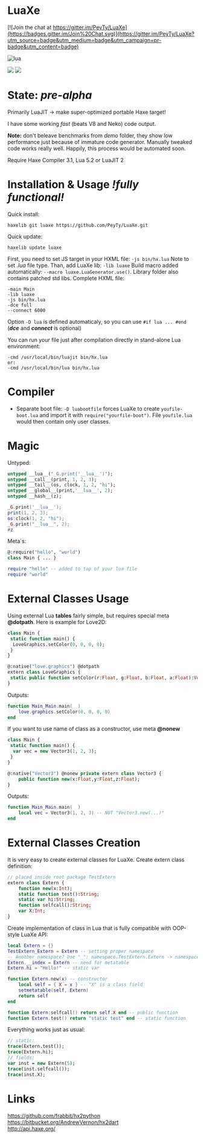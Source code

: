 LuaXe
=====

[![Join the chat at https://gitter.im/PeyTy/LuaXe](https://badges.gitter.im/Join%20Chat.svg)](https://gitter.im/PeyTy/LuaXe?utm_source=badge&utm_medium=badge&utm_campaign=pr-badge&utm_content=badge)

![lua](https://cloud.githubusercontent.com/assets/3642643/5892488/6bb5e326-a4d1-11e4-8e5b-4fa2ef3270f3.png)

<a href="http://peyty.github.io#donate"><img src="http://peyty.github.io/images/donate.png"></a>
<a href="http://peyty.github.io#hireme"><img src="http://peyty.github.io/images/hireme.png"></a>

State: *pre-alpha*
=====
Primarily LuaJIT -> make super-optimized portable Haxe target!

I have some working *fast* (beats V8 and Neko) code output.

**Note:** don't beleave benchmarks from *demo* folder, they show low performance just because of immature code generator. Manually tweaked code works really well. Happily, this process would be automated soon.

Require Haxe Compiler 3.1, Lua 5.2 or LuaJIT 2

Installation & Usage *!fully functional!*
=====
Quick install:
```
haxelib git luaxe https://github.com/PeyTy/LuaXe.git
```
Quick update:
```
haxelib update luaxe
```
First, you need to set JS target in your HXML file: ```-js bin/hx.lua``` Note to set *.lua* file type. Than, add LuaXe lib: ```-lib luaxe``` Build macro added automatically: ```--macro luaxe.LuaGenerator.use()```. Library folder also contains patched std libs.
Complete HXML file:
```
-main Main
-lib luaxe
-js bin/hx.lua
-dce full
--connect 6000
```

Option ```-D lua``` is defined automaticaly, so you can use ```#if lua ... #end```
(___dce___ and ___connect___ is optional)

You can run your file just after compilation directly in stand-alone Lua environment:
```
-cmd /usr/local/bin/luajit bin/hx.lua
or:
-cmd /usr/local/bin/lua bin/hx.lua
```

Compiler
=====
- Separate boot file:
`-D luabootfile` forces LuaXe to create `youfile-boot.lua` and import it with `require("yourfile-boot")`. File `youfile.lua` would then contain only user classes.

Magic
=====
Untyped:
```haxe
untyped __lua__("_G.print('__lua__')");
untyped __call__(print, 1, 2, 3);
untyped __tail__(os, clock, 1, 2, "hi");
untyped __global__(print,'__lua__', 2);
untyped __hash__(z);
```
```lua
_G.print('__lua__');
print(1, 2, 3);
os:clock(1, 2, "hi");
_G.print("__lua__", 2);
#z
```
Meta`s:
```haxe
@:require("hello", "world")
class Main { ... }
```
```lua
require "hello" -- added to top of your lua file
require "world"
```

External Classes Usage
=====
Using external Lua **tables** fairly simple, but requires special meta **@dotpath**.
Here is example for Love2D:

```haxe
class Main {
 static function main() {
  LoveGraphics.setColor(0, 0, 0, 0);
 }
}

@:native("love.graphics") @dotpath
extern class LoveGraphics {
 static public function setColor(r:Float, g:Float, b:Float, a:Float):Void;
}
```
Outputs:
```lua
function Main_Main.main(  )
	love.graphics.setColor(0, 0, 0, 0)
end
```
If you want to use name of class as a constructor, use meta **@nonew**

```haxe
class Main {
 static function main() {
  var vec = new Vector3(1, 2, 3);
 }
}

@:native("Vector3") @nonew private extern class Vector3 {
	public function new(x:Float,y:Float,z:Float);
}
```
Outputs:
```lua
function Main_Main.main(  )
	local vec = Vector3(1, 2, 3) -- NOT "Vector3.new(...)"
end
```

External Classes Creation
=====
It is very easy to create external classes for LuaXe.
Create extern class definition:
```haxe
// placed inside root package TestExtern
extern class Extern {
	function new(x:Int);
	static function test():String;
	static var hi:String;
	function selfcall():String;
	var X:Int;
}
```
Create implementation of class in Lua that is fully compatible with OOP-style LuaXe API:
```lua
local Extern = {}
TestExtern_Extern = Extern -- setting proper namespace 
-- Another namespace? Use "_": namespace.TestExtern.Extern -> namespace_TestExtern_Extern
Extern.__index = Extern -- need for metatable
Extern.hi = "Hello!" -- static var

function Extern.new(x) -- constructor
	local self = { X = x } -- "X" is a class field
	setmetatable(self, Extern)
	return self
end

function Extern:selfcall() return self.X end -- public function
function Extern.test() return "static test" end -- static function
```
Everything works just as usual:
```haxe
// static:
trace(Extern.test());
trace(Extern.hi);
// fields:
var inst = new Extern(5);
trace(inst.selfcall());
trace(inst.X);
```

Links
=====
https://github.com/frabbit/hx2python
<br>https://bitbucket.org/AndrewVernon/hx2dart
<br>http://api.haxe.org/

